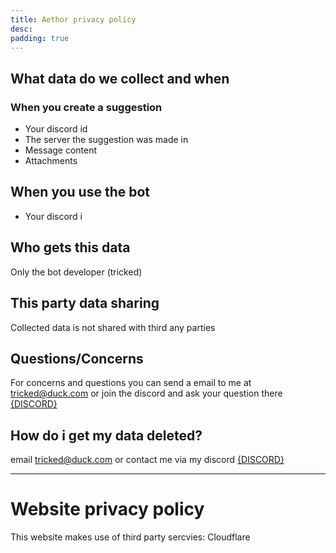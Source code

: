 ```yaml
---
title: Aethor privacy policy
desc:
padding: true
---
```


<script>
	import { DISCORD } from '../consts';
</script>

## What data do we collect and when

### When you create a suggestion

- Your discord id
- The server the suggestion was made in
- Message content
- Attachments

## When you use the bot

- Your discord i

## Who gets this data

Only the bot developer (tricked)

## This party data sharing

Collected data is not shared with third any parties

## Questions/Concerns

For concerns and questions you can send a email to me at tricked@duck.com or join the discord and ask your question there [{DISCORD}]({DISCORD})

## How do i get my data deleted?

email tricked@duck.com or contact me via my discord [{DISCORD}]({DISCORD})

---

# Website privacy policy

This website makes use of third party sercvies: Cloudflare
